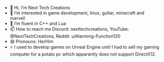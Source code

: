 - 👋 Hi, I’m Next Tech Creations
- 👀 I’m interested in game development, linux, guitar, minecraft and marvel!
- 🌱 I’m fluent in C++ and Lua
- 📫 How to reach me Discord: nexttechcreations, YouTube: @NextTechCreations, Reddit: u/Alarming-Function120
- 😄 Pronouns: He/Him
- ⚡ I used to develop games on Unreal Engine until I had to sell my gaming computer for a potato pc which apparantly does not support DirectX12.

<!---
NTCOfficial5811/NTCOfficial5811 is a ✨ special ✨ repository because its `README.md` (this file) appears on your GitHub profile.
You can click the Preview link to take a look at your changes.
--->
